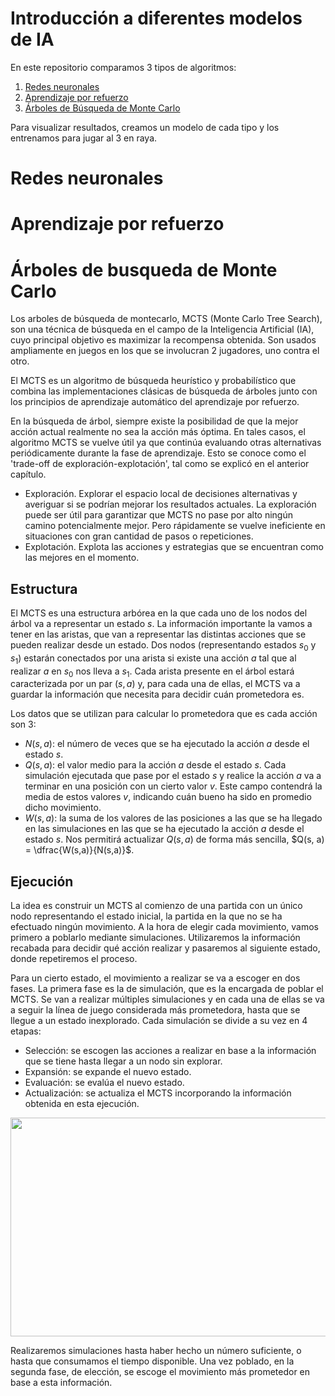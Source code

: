 # Introducción a diferentes modelos de IA

En este repositorio comparamos 3 tipos de algoritmos: 

 1) [Redes neuronales](#id1)
 2) [Aprendizaje por refuerzo](#id2)
 3) [Árboles de Búsqueda de Monte Carlo](#id3) 

Para visualizar resultados, creamos un modelo de cada tipo y los entrenamos para jugar al 3 en raya.

# Redes neuronales <a name=id1> </a>

# Aprendizaje por refuerzo <a name=id2> </a>

# Árboles de busqueda de Monte Carlo <a name=id3> </a>

Los arboles de búsqueda de montecarlo, MCTS (Monte Carlo Tree Search), son una técnica de 
búsqueda en el campo de la Inteligencia Artificial (IA), cuyo principal objetivo es maximizar 
la recompensa obtenida. Son usados ampliamente en juegos en los que se involucran 2 jugadores, 
uno contra el otro. 

El MCTS es un algoritmo de búsqueda heurístico y probabilístico que combina 
las implementaciones clásicas de búsqueda de árboles junto con los principios de 
aprendizaje automático del aprendizaje por refuerzo. 

En la búsqueda de árbol, siempre existe la posibilidad de que la mejor acción actual realmente no sea la 
acción más óptima. En tales casos, el algoritmo MCTS se vuelve útil ya que continúa evaluando otras alternativas 
periódicamente durante la fase de aprendizaje. Esto se conoce como el 'trade-off de exploración-explotación', tal 
como se explicó en el anterior capítulo.

 - Exploración. Explorar el espacio local de decisiones alternativas y averiguar si se podrían mejorar 
los resultados actuales. La exploración puede ser útil para garantizar que MCTS no pase por alto ningún 
camino potencialmente mejor. Pero rápidamente se vuelve ineficiente en situaciones con gran cantidad de 
pasos o repeticiones.
 - Explotación. Explota las acciones y estrategias que se encuentran como las mejores en el momento. 


## Estructura

El MCTS es una estructura arbórea en la que cada uno de los nodos del árbol va a representar un
estado $s$. La información importante la vamos a tener en las aristas, que van a representar
las distintas acciones que se pueden realizar desde un estado. Dos nodos (representando estados $s_0$
y $s_1$) estarán conectados por una arista si existe una acción $a$ tal que al realizar $a$ en $s_0$ nos lleva
a $s_1$. Cada arista presente en el árbol estará caracterizada por un par $(s, a)$ y, para cada una de
ellas, el MCTS va a guardar la información que necesita para decidir cuán prometedora es.

Los datos que se utilizan para calcular lo prometedora que es cada acción son 3:

 - $N(s, a)$: el número de veces que se ha ejecutado la acción $a$ desde el estado $s$.
 - $Q(s, a)$: el valor medio para la acción $a$ desde el estado $s$. Cada simulación ejecutada que
	pase por el estado $s$ y realice la acción $a$ va a terminar en una posición con un cierto valor $v$.
	Este campo contendrá la media de estos valores $v$, indicando cuán bueno ha sido en promedio
	dicho movimiento.
 - $W(s, a)$: la suma de los valores de las posiciones a las que se ha llegado en las simulaciones
	en las que se ha ejecutado la acción $a$ desde el estado $s$. Nos permitirá actualizar $Q(s, a)$ de
	forma más sencilla, $Q(s, a) = \dfrac{W(s,a)}{N(s,a)}$.



## Ejecución

La idea es construir un MCTS al comienzo de una partida con un único nodo representando
el estado inicial, la partida en la que no se ha efectuado ningún movimiento. A la hora de elegir
cada movimiento, vamos primero a poblarlo mediante simulaciones. Utilizaremos la información
recabada para decidir qué acción realizar y pasaremos al siguiente estado, donde repetiremos el
proceso.

Para un cierto estado, el movimiento a realizar se va a escoger en dos fases. La primera fase es
la de simulación, que es la encargada de poblar el MCTS. Se van a realizar múltiples simulaciones
y en cada una de ellas se va a seguir la línea de juego considerada más prometedora, hasta que se
llegue a un estado inexplorado. Cada simulación se divide a su vez en 4 etapas: 

 - Selección: se escogen las acciones a realizar en base a la información que se tiene hasta llegar
	a un nodo sin explorar.
 - Expansión: se expande el nuevo estado.
 - Evaluación: se evalúa el nuevo estado.
 - Actualización: se actualiza el MCTS incorporando la información obtenida en esta ejecución.

<image src="/images/mcts_fases.png" width="750" height="350">

Realizaremos simulaciones hasta haber hecho un número suficiente, o hasta que consumamos el
tiempo disponible. Una vez poblado, en la segunda fase, de elección, se escoge el movimiento más
prometedor en base a esta información.



